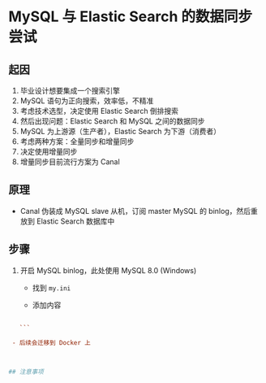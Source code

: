 # MySQL 与 Elastic Search 的数据同步尝试

## 起因

1. 毕业设计想要集成一个搜索引擎
2. MySQL 语句为正向搜索，效率低，不精准
3. 考虑技术选型，决定使用 Elastic Search 倒排搜索
4. 然后出现问题：Elastic Search 和 MySQL 之间的数据同步
5. MySQL 为上游源（生产者），Elastic Search 为下游（消费者）
6. 考虑两种方案：全量同步和增量同步
7. 决定使用增量同步
8. 增量同步目前流行方案为 Canal

## 原理

- Canal 伪装成 MySQL slave 从机，订阅 master MySQL 的 binlog，然后重放到 Elastic Search 数据库中

## 步骤

1. 开启 MySQL binlog，此处使用 MySQL 8.0 (Windows)

   - 找到 `my.ini`
   
   - 添加内容
   
  ```ini
     
     ```
   
   - 后续会迁移到 Docker 上



## 注意事项